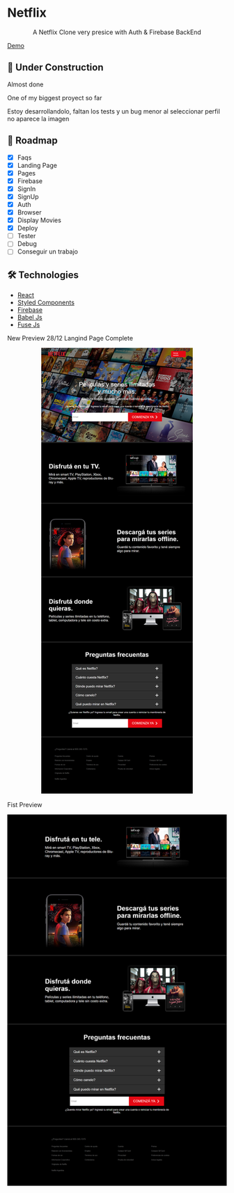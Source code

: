 # Netflix

<p align="center">A Netflix Clone very presice with Auth & Firebase BackEnd</p>

[Demo](https://guido-net.netlify.app)


## 🚧 Under Construction


Almost done

One of my biggest proyect so far

Estoy desarrollandolo, faltan los tests y un bug menor al seleccionar perfil no aparece la imagen

## 🚧 Roadmap


- [x] Faqs
- [x] Landing Page
- [x] Pages
- [x] Firebase
- [x] SignIn
- [x] SignUp
- [x] Auth
- [x] Browser
- [x] Display Movies
- [x] Deploy
- [ ] Tester
- [ ] Debug
- [ ] Conseguir un trabajo

## 🛠️ Technologies

<ul>
  <li><a href="https://reactjs.org/">React</a></li>
  <li><a href="https://styled-components.com/">Styled Components</a></li>
  <li><a href="https://firebase.google.com/">Firebase</a></li>
<li><a href="https://babeljs.io/">Babel Js</a></li>
<li><a href="https://fusejs.io/">Fuse Js</a></li>
</ul>

New Preview 28/12 Langind Page Complete
<div align="center">
  <img src="https://github.com/GuidoFavara/Netflix-Clone/blob/master/Preview 28-12.png?raw=true"/>
</div>

Fist Preview
<div align="center">
  <img src="https://github.com/GuidoFavara/Netflix-Clone/blob/master/Preview.png?raw=true"/>
</div>

